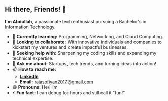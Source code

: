 ## Hi there, Friends! 👋  

**I'm Abdullah**, a passionate tech enthusiast pursuing a Bachelor's in Information Technology.  

- 🌱 **Currently learning:** Programming, Networking, and Cloud Computing.  
- 👯 **Looking to collaborate:** With innovative individuals and companies to kickstart my ventures and create impactful businesses.  
- 🤝 **Seeking help with:** Sharpening my coding skills and expanding my technical expertise.  
- 💬 **Ask me about:** Startups, tech trends, and turning ideas into action!  
- 📫 **How to reach me:**  
  - [**LinkedIn**](https://www.linkedin.com/in/ho9i-raja-/)  
  - **Email:** rajasofiyan2017@gmail.com  
- 😄 **Pronouns:** He/Him  
- ⚡ **Fun fact:** I can debug for hours and still call it "fun!"  
